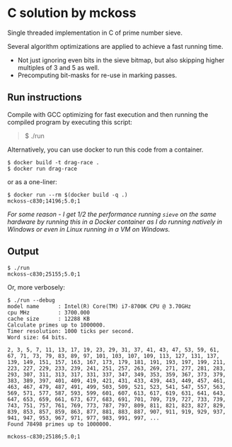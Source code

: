 # C solution by mckoss

Single threaded implementation in C of prime number sieve.

Several algorithm optimizations are applied to achieve a fast running time.

- Not just ignoring even bits in the sieve bitmap, but also skipping higher
  multiples of 3 and 5 as well.
- Precomputing bit-masks for re-use in marking passes.

## Run instructions

Compile with GCC optimizing for fast execution and then running the
compiled program by executing this script:

> $ ./run

Alternatively, you can use docker to run this code from a container.

```
$ docker build -t drag-race .
$ docker run drag-race
```

or as a one-liner:

```
$ docker run --rm $(docker build -q .)
mckoss-c830;14196;5.0;1
```

*For some reason - I get 1/2 the performance running `sieve` on the same hardware by running this
in a Docker container as I do running natively in Windows or even in Linux running in a VM
on Windows.*

## Output

```
$ ./run
mckoss-c830;25155;5.0;1
```
Or, more verbosely:

```
$ ./run --debug
model name      : Intel(R) Core(TM) i7-8700K CPU @ 3.70GHz
cpu MHz         : 3700.000
cache size      : 12288 KB
Calculate primes up to 1000000.
Timer resolution: 1000 ticks per second.
Word size: 64 bits.

2, 3, 5, 7, 11, 13, 17, 19, 23, 29, 31, 37, 41, 43, 47, 53, 59, 61, 67, 71, 73, 79, 83, 89, 97, 101, 103, 107, 109, 113, 127, 131, 137, 139, 149, 151, 157, 163, 167, 173, 179, 181, 191, 193, 197, 199, 211, 223, 227, 229, 233, 239, 241, 251, 257, 263, 269, 271, 277, 281, 283, 293, 307, 311, 313, 317, 331, 337, 347, 349, 353, 359, 367, 373, 379, 383, 389, 397, 401, 409, 419, 421, 431, 433, 439, 443, 449, 457, 461, 463, 467, 479, 487, 491, 499, 503, 509, 521, 523, 541, 547, 557, 563, 569, 571, 577, 587, 593, 599, 601, 607, 613, 617, 619, 631, 641, 643, 647, 653, 659, 661, 673, 677, 683, 691, 701, 709, 719, 727, 733, 739, 743, 751, 757, 761, 769, 773, 787, 797, 809, 811, 821, 823, 827, 829, 839, 853, 857, 859, 863, 877, 881, 883, 887, 907, 911, 919, 929, 937, 941, 947, 953, 967, 971, 977, 983, 991, 997, ...
Found 78498 primes up to 1000000.

mckoss-c830;25186;5.0;1
```
